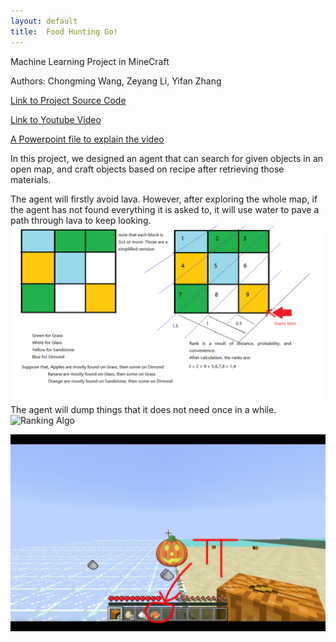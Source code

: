 ```yaml
---
layout: default
title:  Food Hunting Go!
---
```

Machine Learning Project in MineCraft

Authors: Chongming Wang, Zeyang Li, Yifan Zhang

<a href="https://github.com/chicomy/CS_175_malmo_project/blob/master/docs/project2.py">Link to Project Source Code</a>

<a href="https://youtu.be/lLSKd205U9M">Link to Youtube Video</a>

<a href="https://github.com/chicomy/CS_175_malmo_project/blob/master/PPT.pptx">A Powerpoint file to explain the video</a>


In this project, we designed an agent that can search for given objects in an open map, and craft objects based on recipe after retrieving those materials.

The agent will firstly avoid lava. However, after exploring the whole map, if the agent has not found everything it is asked to, it will use water to pave a path through lava to keep looking.
<img src="docs/Photos/Ranking.png" alt="Overview">
The agent will dump things that it does not need once in a while.
<img src="https://github.com/chicomy/CS_175_food_hunting_go/blob/master/docs/Photos/Ranking.png" alt="Ranking Algo">

<img src="docs/Photos/pumpkinpie.jpg" alt="PumpkinPieFound">

